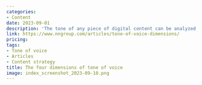 ```yaml
---
categories:
- Content
date: 2023-09-01
description: 'The tone of any piece of digital content can be analyzed along 4 dimensions: humor, formality, respectfulness, and enthusiasm.'
link: https://www.nngroup.com/articles/tone-of-voice-dimensions/
pricing:
tags:
- Tone of voice
- Articles
- Content strategy
title: The four dimensions of tone of voice
image: index_screenshot_2023-09-10.png
---
```

